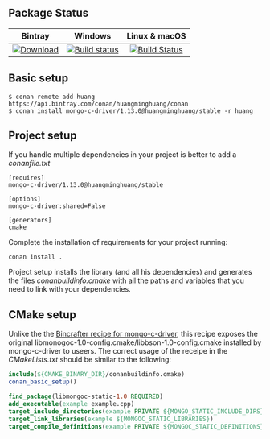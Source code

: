 ## Package Status

| Bintray | Windows | Linux & macOS |
|:--------:|:---------:|:-----------------:|
|[![Download](https://api.bintray.com/packages/huangminghuang/conan/mongo-c-driver%3Ahuangminghuang/images/download.svg) ](https://bintray.com/huangminghaung/conan/mongo-c-driver%3Ahuangminghuang/_latestVersion)|[![Build status](https://ci.appveyor.com/api/projects/status/github/huangminghuang/conan-mongo-c-driver?svg=true)](https://ci.appveyor.com/project/huangminghuang/conan-mongo-c-driver)|[![Build Status](https://travis-ci.com/huangminghuang/conan-mongo-c-driver.svg?branch=master)](https://travis-ci.org/huangminghuang/conan-mongo-c-driver)|


## Basic setup

    $ conan remote add huang https://api.bintray.com/conan/huangminghuang/conan 
    $ conan install mongo-c-driver/1.13.0@huangminghuang/stable -r huang
    
## Project setup

If you handle multiple dependencies in your project is better to add a *conanfile.txt*
    
    [requires]
    mongo-c-driver/1.13.0@huangminghuang/stable

    [options]
    mongo-c-driver:shared=False
    
    [generators]
    cmake

Complete the installation of requirements for your project running:</small></span>

    conan install . 

Project setup installs the library (and all his dependencies) and generates the files *conanbuildinfo.cmake* with all the 
paths and variables that you need to link with your dependencies.

## CMake setup

Unlike the the [Bincrafter recipe for mongo-c-driver](https://bintray.com/bincrafters/public-conan/mongo-c-driver%3Abincrafters/1.11.0%3Astable), this recipe exposes the original libmonogoc-1.0-config.cmake/libbson-1.0-config.cmake installed by mongo-c-driver to useers. The correct usage of the receipe in the *CMakeLists.txt* should be similar to the following: 

```cmake
include(${CMAKE_BINARY_DIR}/conanbuildinfo.cmake)
conan_basic_setup()

find_package(libmongoc-static-1.0 REQUIRED)
add_executable(example example.cpp)
target_include_directories(example PRIVATE ${MONGO_STATIC_INCLUDE_DIRS})
target_link_libraries(example ${MONGOC_STATIC_LIBRARIES})
target_compile_definitions(example PRIVATE ${MONGOC_STATIC_DEFINITIONS})
 
```
